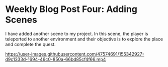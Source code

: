 # Weekly Blog Post Four: Adding Scenes

I have added another scene to my project. In this scene, the player is teleported to another environment and their objective is to explore the place and complete the quest. 



https://user-images.githubusercontent.com/47574691/155342927-d9c1333d-1694-46c0-850a-66bd85cf4f66.mp4

